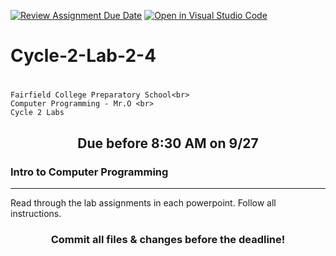 [![Review Assignment Due Date](https://classroom.github.com/assets/deadline-readme-button-24ddc0f5d75046c5622901739e7c5dd533143b0c8e959d652212380cedb1ea36.svg)](https://classroom.github.com/a/GKcik1L1)
[![Open in Visual Studio Code](https://classroom.github.com/assets/open-in-vscode-718a45dd9cf7e7f842a935f5ebbe5719a5e09af4491e668f4dbf3b35d5cca122.svg)](https://classroom.github.com/online_ide?assignment_repo_id=11967861&assignment_repo_type=AssignmentRepo)
# Cycle-2-Lab-2-4<h1 align="center">
    Fairfield College Preparatory School<br>
    Computer Programming - Mr.O <br>
    Cycle 2 Labs
</h1>

<h2 align="center">Due before 8:30 AM on 9/27</h2>

### Intro to Computer Programming
---
Read through the lab assignments in each powerpoint. Follow all instructions.

<h3 align="center">Commit all files & changes before the deadline!</h3>
